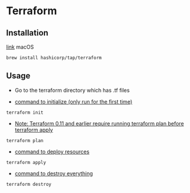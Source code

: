 # Terraform

## Installation
[link](https://learn.hashicorp.com/tutorials/terraform/install-cli)
macOS
```
brew install hashicorp/tap/terraform
```

## Usage
* Go to the terraform directory which has .tf files

* [command to initialize (only run for the first time)](https://learn.hashicorp.com/tutorials/terraform/aws-build)
```
terraform init
```

* [Note: Terraform 0.11 and earlier require running terraform plan before terraform apply](https://learn.hashicorp.com/tutorials/terraform/aws-build)
```
terraform plan
```

* [command to deploy resources](https://learn.hashicorp.com/tutorials/terraform/aws-build)
```
terraform apply
```

* [command to destroy everything](https://learn.hashicorp.com/tutorials/terraform/aws-destroy)
```
terraform destroy
```
